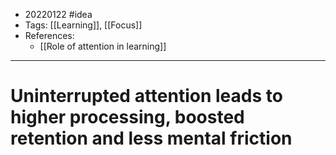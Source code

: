 - 20220122 #idea
- Tags: [[Learning]], [[Focus]]
- References:
	- [[Role of attention in learning]]

---

# Uninterrupted attention leads to higher processing, boosted retention and less mental friction